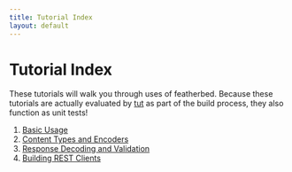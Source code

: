```yaml
---
title: Tutorial Index
layout: default
---
```


# Tutorial Index

These tutorials will walk you through uses of featherbed.  Because these tutorials are actually
evaluated by [tut](https://github.com/tpolecat/tut) as part of the build process, they also
function as unit tests!

 1. [Basic Usage](01-basic-usage.html)
 2. [Content Types and Encoders](02-content-types-and-encoders.html)
 3. [Response Decoding and Validation](03-response-decoding-and-validation.html)
 4. [Building REST Clients](04-building-rest-clients.html)
